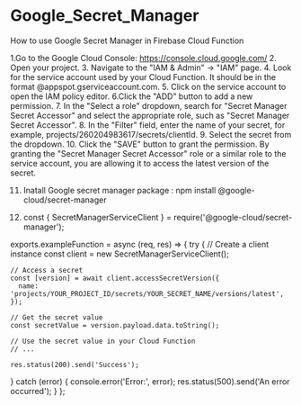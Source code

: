 # Google_Secret_Manager
How to use Google Secret Manager in Firebase Cloud Function




1.Go to the Google Cloud Console: https://console.cloud.google.com/
2. Open your project.
3. Navigate to the "IAM & Admin" -> "IAM" page.
4. Look for the service account used by your Cloud Function. It should be in the format <project-id>@appspot.gserviceaccount.com.
5. Click on the service account to open the IAM policy editor.
6.Click the "ADD" button to add a new permission.
7. In the "Select a role" dropdown, search for "Secret Manager Secret Accessor" and select the appropriate role, such as "Secret Manager Secret Accessor".
8. In the "Filter" field, enter the name of your secret, for example, projects/260204983617/secrets/clientId.
9. Select the secret from the dropdown.
10. Click the "SAVE" button to grant the permission.
By granting the "Secret Manager Secret Accessor" role or a similar role to the service account, you are allowing it to access the latest version of the secret.
  
  11. Inatall Google secret manager package : npm install @google-cloud/secret-manager
  
  13.  const { SecretManagerServiceClient } = require('@google-cloud/secret-manager');
  
  exports.exampleFunction = async (req, res) => {
  try {
    // Create a client instance
    const client = new SecretManagerServiceClient();

    // Access a secret
    const [version] = await client.accessSecretVersion({
      name: 'projects/YOUR_PROJECT_ID/secrets/YOUR_SECRET_NAME/versions/latest',
    });

    // Get the secret value
    const secretValue = version.payload.data.toString();

    // Use the secret value in your Cloud Function
    // ...

    res.status(200).send('Success');
  } catch (error) {
    console.error('Error:', error);
    res.status(500).send('An error occurred');
  }
};
  

